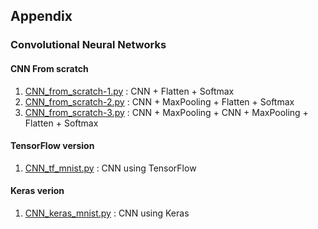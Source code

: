 ## Appendix

### Convolutional Neural Networks

#### CNN From scratch

1. [CNN_from_scratch-1.py](./CNN_from_scratch-1.py) : CNN + Flatten + Softmax
2. [CNN_from_scratch-2.py](./CNN_from_scratch-2.py) : CNN + MaxPooling + Flatten + Softmax
3. [CNN_from_scratch-3.py](./CNN_from_scratch-3.py) : CNN + MaxPooling + CNN + MaxPooling + Flatten + Softmax

#### TensorFlow version

1. [CNN_tf_mnist.py](./CNN_tf_mnist.py) : CNN using TensorFlow

#### Keras verion

1. [CNN_keras_mnist.py](./CNN_keras_mnist.py) : CNN using Keras
